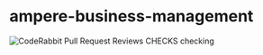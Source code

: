 # ampere-business-management
![CodeRabbit Pull Request Reviews](https://img.shields.io/coderabbit/prs/github/stammy5/ampere-business-management?utm_source=oss&utm_medium=github&utm_campaign=stammy5%2Fampere-business-management&labelColor=171717&color=FF570A&link=https%3A%2F%2Fcoderabbit.ai&label=CodeRabbit+Reviews)
CHECKS
checking
